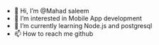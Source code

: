 - 👋 Hi, I’m @Mahad saleem
- 👀 I’m interested in Mobile App development
- 🌱 I’m currently learning Node.js and postgresql
- 📫 How to reach me github

<!---
awaisrazaa/awaisrazaa is a ✨ special ✨ repository because its `README.md` (this file) appears on your GitHub profile.
You can click the Preview link to take a look at your changes.
--->
